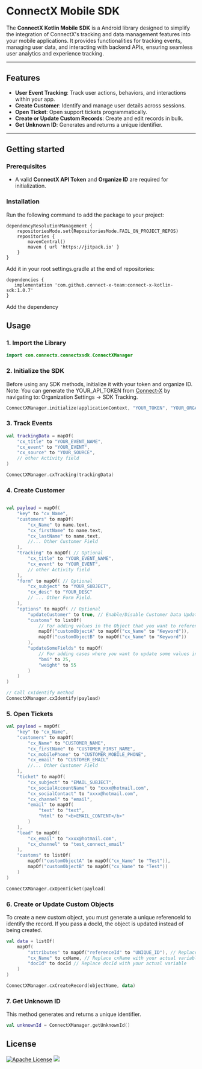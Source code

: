# ConnectX Mobile SDK

The **ConnectX Kotlin Mobile SDK** is a Android library designed to simplify the integration of ConnectX's tracking and data management features into your mobile applications. It provides functionalities for tracking events, managing user data, and interacting with backend APIs, ensuring seamless user analytics and experience tracking.

---

## Features

- **User Event Tracking**: Track user actions, behaviors, and interactions within your app.
- **Create Customer**: Identify and manage user details across sessions.
- **Open Ticket**: Open support tickets programmatically.
- **Create or Update Custom Records**: Create and edit records in bulk.
- **Get Unknown ID**: Generates and returns a unique identifier.

---

## Getting started

### Prerequisites
- A valid **ConnectX API Token** and **Organize ID** are required for initialization.

### Installation
Run the following command to add the package to your project:

```grandle
dependencyResolutionManagement {
    repositoriesMode.set(RepositoriesMode.FAIL_ON_PROJECT_REPOS)
    repositories {
        mavenCentral()
        maven { url 'https://jitpack.io' }
    }
}
```
Add it in your root settings.gradle at the end of repositories:


```grandle
dependencies {
   implementation 'com.github.connect-x-team:connect-x-kotlin-sdk:1.0.7'
}
```
Add the dependency

## Usage

### 1. Import the Library

```kotlin
import com.connectx.connectxsdk.ConnectXManager
```


### 2. Initialize the SDK

Before using any SDK methods, initialize it with your token and organize ID.
Note: You can generate the YOUR_API_TOKEN from [Connect-X](https://app.connect-x.tech/) by navigating to:
Organization Settings → SDK Tracking.

```kotlin
ConnectXManager.initialize(applicationContext, "YOUR_TOKEN", "YOUR_ORGANIZE_ID")
```

### 3. Track Events

```kotlin
val trackingData = mapOf(
    "cx_title" to "YOUR_EVENT_NAME",
    "cx_event" to "YOUR_EVENT",
    "cx_source" to "YOUR_SOURCE",
    // other Activity field
)

ConnectXManager.cxTracking(trackingData)
```

### 4. Create Customer

```kotlin

val payload = mapOf(
    "key" to "cx_Name",
    "customers" to mapOf(
        "cx_Name" to name.text,
        "cx_firstName" to name.text,
        "cx_lastName" to name.text,
        //... Other Customer Field
    ), 
    "tracking" to mapOf( // Optional
        "cx_title" to "YOUR_EVENT_NAME",
        "cx_event" to "YOUR_EVENT",
        // other Activity field
    ), 
    "form" to mapOf( // Optional
        "cx_subject" to "YOUR_SUBJECT",
        "cx_desc" to "YOUR_DESC"
        // ... Other Form Field.
    ), 
    "options" to mapOf( // Optional
        "updateCustomer" to true, // Enable/Disable Customer Data Update
        "customs" to listOf(
            // For adding values in the Object that you want to reference with the Customer Object.
            mapOf("customObjectA" to mapOf("cx_Name" to "Keyword")),
            mapOf("customObjectB" to mapOf("cx_Name" to "Keyword"))
        ),
        "updateSomeFields" to mapOf(
            // For adding cases where you want to update some values in the Customers Object.
            "bmi" to 25,
            "weight" to 55
        )
    )
)

// Call cxIdentify method
ConnectXManager.cxIdentify(payload)
```

### 5. Open Tickets

```kotlin
val payload = mapOf(
    "key" to "cx_Name",
    "customers" to mapOf(
        "cx_Name" to "CUSTOMER_NAME",
        "cx_firstName" to "CUSTOMER_FIRST_NAME",
        "cx_mobilePhone" to "CUSTOMER_MOBILE_PHONE",
        "cx_email" to "CUSTOMER_EMAIL"
        //... Other Customer Field
    ),
    "ticket" to mapOf(
        "cx_subject" to "EMAIL_SUBJECT",
        "cx_socialAccountName" to "xxxx@hotmail.com",
        "cx_socialContact" to "xxxx@hotmail.com",
        "cx_channel" to "email",
        "email" to mapOf(
            "text" to "text",
            "html" to "<b>EMAIL_CONTENT</b>"
        )
    ),
    "lead" to mapOf(
        "cx_email" to "xxxx@hotmail.com",
        "cx_channel" to "test_connect_email"
    ),
    "customs" to listOf(
        mapOf("customObjectA" to mapOf("cx_Name" to "Test")),
        mapOf("customObjectB" to mapOf("cx_Name" to "Test"))
    )
)

ConnectXManager.cxOpenTicket(payload)
```

### 6. Create or Update Custom Objects

To create a new custom object, you must generate a unique referenceId to identify the record. If you pass a docId, the object is updated instead of being created.

```kotlin
val data = listOf(
    mapOf(
        "attributes" to mapOf("referenceId" to "UNIQUE_ID"), // Replace with your unique ID generation logic
        "cx_Name" to cxName, // Replace cxName with your actual variable
        "docId" to docId // Replace docId with your actual variable
    )
)

ConnectXManager.cxCreateRecord(objectName, data)

```

### 7. Get Unknown ID

This method generates and returns a unique identifier.

```kotlin
val unknownId = ConnectXManager.getUnknownId()
```

## License

[![Apache License](https://img.shields.io/badge/License-Apache-blue.svg)](https://www.apache.org/licenses/LICENSE-2.0)
[![](https://jitpack.io/v/connect-x-team/connect-x-kotlin-sdk.svg)](https://jitpack.io/#connect-x-team/connect-x-kotlin-sdk)
